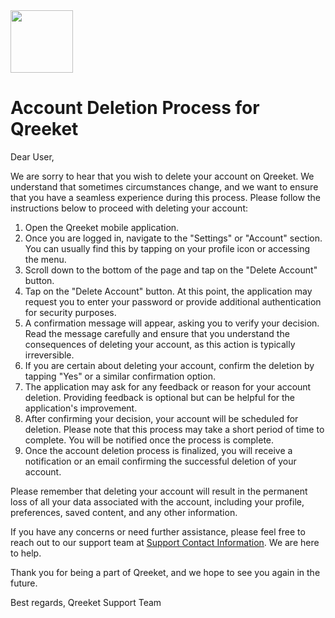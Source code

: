 <img src="../apps/mobile/assets/img/app_logo.png" height="100px" width="100px">

# Account Deletion Process for Qreeket

Dear User,

We are sorry to hear that you wish to delete your account on Qreeket. We understand that sometimes
circumstances change, and we want to ensure that you have a seamless experience during this process. Please follow the
instructions below to proceed with deleting your account:

1. Open the Qreeket mobile application.
2. Once you are logged in, navigate to the "Settings" or "Account" section. You can usually find this by tapping on your
   profile icon or accessing the menu.
3. Scroll down to the bottom of the page and tap on the "Delete Account" button.
4. Tap on the "Delete Account" button. At this point, the application may request you to enter your
   password or provide additional authentication for security purposes.
5. A confirmation message will appear, asking you to verify your decision. Read the message carefully and ensure that
   you understand the consequences of deleting your account, as this action is typically irreversible.
6. If you are certain about deleting your account, confirm the deletion by tapping "Yes" or a similar confirmation
   option.
7. The application may ask for any feedback or reason for your account deletion. Providing feedback is optional but can
   be helpful for the application's improvement.
8. After confirming your decision, your account will be scheduled for deletion. Please note that this process may take a
   short period of time to complete. You will be notified once the process is complete.
9. Once the account deletion process is finalized, you will receive a notification or an email confirming the successful
   deletion of your account.

Please remember that deleting your account will result in the permanent loss of all your data associated with the
account, including your profile, preferences, saved content, and any other information.

If you have any concerns or need further assistance, please feel free to reach out to our support team
at [Support Contact Information](mailto:qcodelabsllc@gmail.com). We are here to help.

Thank you for being a part of Qreeket, and we hope to see you again in the future.

Best regards,
Qreeket Support Team




